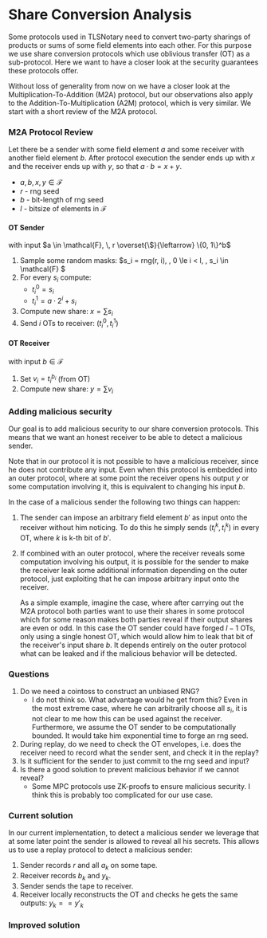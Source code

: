 # Share Conversion Analysis

Some protocols used in TLSNotary need to convert two-party sharings of products
or sums of some field elements into each other. For this purpose we use share
conversion protocols which use oblivious transfer (OT) as a sub-protocol. Here
we want to have a closer look at the security guarantees these protocols offer.

Without loss of generality from now on we have a closer look at the
Multiplication-To-Addition (M2A) protocol, but our observations also apply to
the Addition-To-Multiplication (A2M) protocol, which is very similar. We start
with a short review of the M2A protocol.


### M2A Protocol Review
Let there be a sender with some field element $a$ and some receiver with another
field element $b$. After protocol execution the sender ends up with $x$ and the
receiver ends up with $y$, so that $a \cdot b = x + y$.
- $a,b,x,y \in \mathcal{F}$
- $r$ - rng seed
- $b$ - bit-length of rng seed
- $l$ - bitsize of elements in $\mathcal{F}$


#### OT Sender
with input $a \in \mathcal{F}, \, r \overset{\$}{\leftarrow} \{0, 1\}^b$

1. Sample some random masks: $s_i = rng(r, i), \, 0 \le i < l, \, s_i \in
   \mathcal{F} $
2. For every $s_i$ compute:
    - $t_i^0 = s_i$
    - $t_i^1 = a \cdot 2^i + s_i$
3. Compute new share: $x = \sum s_i$
3. Send $i$ OTs to receiver: $(t_i^0, t_i^1)$


#### OT Receiver
with input $b \in \mathcal{F}$

1. Set $v_i = t_i^{b_i}$ (from OT)
2. Compute new share: $y = \sum v_i$


### Adding malicious security

Our goal is to add malicious security to our share conversion protocols. This
means that we want an honest receiver to be able to detect a malicious sender.

Note that in our protocol it is not possible to have a malicious receiver, since
he does not contribute any input. Even when this protocol is embedded into an
outer protocol, where at some point the receiver opens his output $y$ or some
computation involving it, this is equivalent to changing his input $b$.

In the case of a malicious sender the following two things can happen:

1. The sender can impose an arbitrary field element $b'$ as input onto the
   receiver without him noticing. To do this he simply sends $(t_i^k, t_i^k)$ in
   every OT, where $k$ is k-th bit of $b'$.
2. If combined with an outer protocol, where the receiver reveals some
   computation involving his output, it is possible for the sender to make the
   receiver leak some additional information depending on the outer protocol,
   just exploiting that he can impose arbitrary input onto the receiver.

   As a simple example, imagine the case, where after carrying out the M2A
   protocol both parties want to use their shares in some protocol which for
   some reason makes both parties reveal if their output shares are even or odd.
   In this case the OT sender could have forged $l - 1$ OTs, only using a single
   honest OT, which would allow him to leak that bit of the receiver's input share
   $b$. It depends entirely on the outer protocol what can be leaked and if the
   malicious behavior will be detected.


### Questions

1. Do we need a cointoss to construct an unbiased RNG?
    - I do not think so. What advantage would he get from this? Even in the most
      extreme case, where he can arbitrarily choose all $s_i$, it is not clear
      to me how this can be used against the receiver. Furthermore, we assume
      the OT sender to be computationally bounded. It would take him exponential
      time to forge an rng seed. 
2. During replay, do we need to check the OT envelopes, i.e. does the receiver
   need to record what the sender sent, and check it in the replay?
3. Is it sufficient for the sender to just commit to the rng seed and input?
4. Is there a good solution to prevent malicious behavior if we cannot reveal?
    - Some MPC protocols use ZK-proofs to ensure malicious security. I think
      this is probably too complicated for our use case.

### Current solution

In our current implementation, to detect a malicious sender we leverage that at
some later point the sender is allowed to reveal all his secrets. This allows us
to use a replay protocol to detect a malicious sender:

1. Sender records $r$ and all $a_k$ on some tape.
2. Receiver records $b_k$ and $y_k$.
3. Sender sends the tape to receiver.
4. Receiver locally reconstructs the OT and checks he gets the same outputs: $y_k
   == y'_k$

### Improved solution
